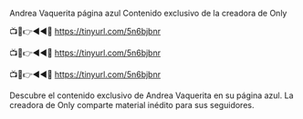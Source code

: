 Andrea Vaquerita página azul Contenido exclusivo de la creadora de Only

📺📱👉◄◄🔴  https://tinyurl.com/5n6bjbnr

📺📱👉◄◄🔴  https://tinyurl.com/5n6bjbnr

📺📱👉◄◄🔴  https://tinyurl.com/5n6bjbnr


Descubre el contenido exclusivo de Andrea Vaquerita en su página azul. La creadora de Only comparte material inédito para sus seguidores.
